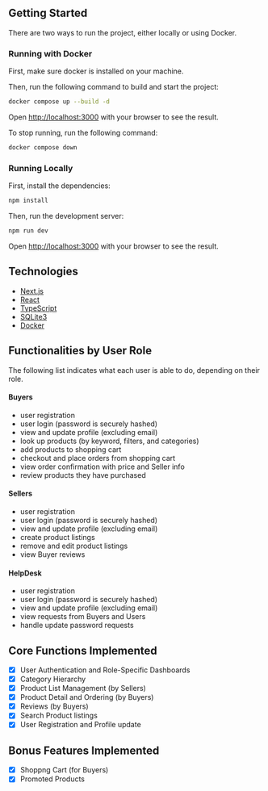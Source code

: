 ## Getting Started

There are two ways to run the project, either locally or using Docker.

### Running with Docker

First, make sure docker is installed on your machine.

Then, run the following command to build and start the project:

```bash
docker compose up --build -d
```

Open [http://localhost:3000](http://localhost:3000) with your browser to see the result.

To stop running, run the following command:

```bash
docker compose down
```

### Running Locally

First, install the dependencies:

```bash
npm install
```

Then, run the development server:

```bash
npm run dev
```

Open [http://localhost:3000](http://localhost:3000) with your browser to see the result.

## Technologies

- [Next.js](https://nextjs.org/)
- [React](https://reactjs.org/)
- [TypeScript](https://www.typescriptlang.org/)
- [SQLite3](https://www.sqlite.org/index.html)
- [Docker](https://www.docker.com/)

## Functionalities by User Role
The following list indicates what each user is able to do, depending on their role. 

#### Buyers
- user registration
- user login (password is securely hashed)
- view and update profile (excluding email) 
- look up products (by keyword, filters, and categories)
- add products to shopping cart
- checkout and place orders from shopping cart
- view order confirmation with price and Seller info
- review products they have purchased

#### Sellers
- user registration
- user login (password is securely hashed)
- view and update profile (excluding email) 
- create product listings
- remove and edit product listings
- view Buyer reviews

#### HelpDesk
- user registration
- user login (password is securely hashed)
- view and update profile (excluding email) 
- view requests from Buyers and Users
- handle update password requests

## Core Functions Implemented
- [x] User Authentication and Role-Specific Dashboards
- [x] Category Hierarchy
- [x] Product List Management (by Sellers)
- [x] Product Detail and Ordering (by Buyers)
- [x] Reviews (by Buyers)
- [x] Search Product listings
- [x] User Registration and Profile update

## Bonus Features Implemented
- [x] Shoppng Cart (for Buyers)
- [x] Promoted Products
